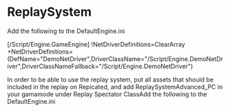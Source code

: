 # ReplaySystem
 
Add the following to the DefaultEngine.ini

[/Script/Engine.GameEngine]
!NetDriverDefinitions=ClearArray
+NetDriverDefinitions=(DefName="DemoNetDriver",DriverClassName="/Script/Engine.DemoNetDriver",DriverClassNameFallback="/Script/Engine.DemoNetDriver")

In order to be able to use the replay system, put all assets that should be included in the replay on Repicated, 
and add ReplaySystemAdvanced_PC in your gamamode under Replay Spectator ClassAdd the following to the DefaultEngine.ini
